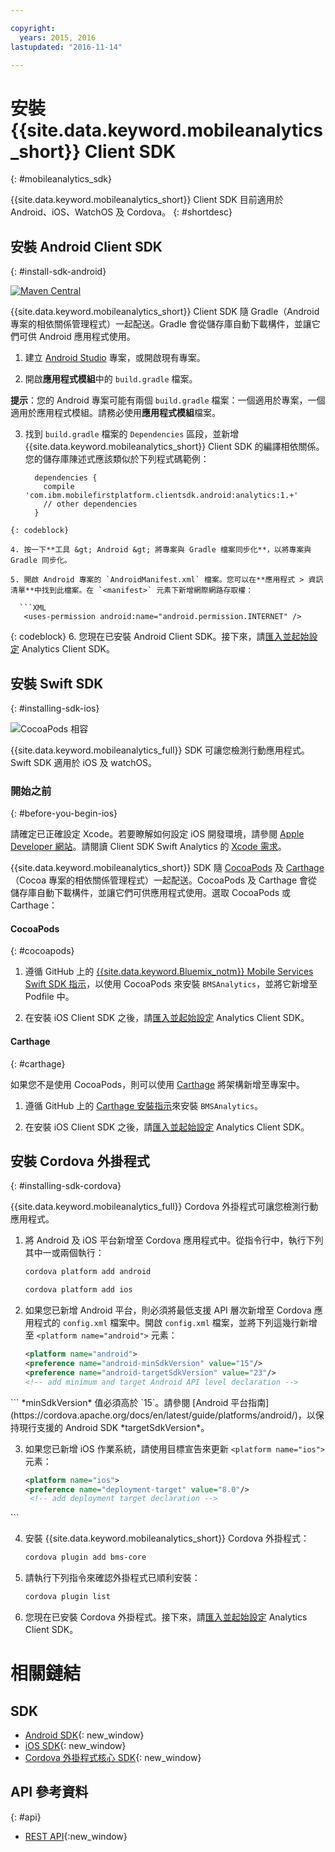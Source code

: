 ```yaml
---

copyright:
  years: 2015, 2016
lastupdated: "2016-11-14"

---
```


# 安裝 {{site.data.keyword.mobileanalytics_short}} Client SDK
{: #mobileanalytics_sdk}

{{site.data.keyword.mobileanalytics_short}}
Client SDK 目前適用於 Android、iOS、WatchOS 及 Cordova。
{: #shortdesc}

## 安裝 Android Client SDK
{: #install-sdk-android}

[![Maven Central](https://maven-badges.herokuapp.com/maven-central/com.ibm.mobilefirstplatform.clientsdk.android/analytics/badge.svg)](https://maven-badges.herokuapp.com/maven-central/com.ibm.mobilefirstplatform.clientsdk.android/analytics)

{{site.data.keyword.mobileanalytics_short}} Client SDK 隨 Gradle（Android 專案的相依關係管理程式）一起配送。Gradle 會從儲存庫自動下載構件，並讓它們可供 Android 應用程式使用。

1. 建立 [Android Studio](http://developer.android.com/sdk/index.html) 專案，或開啟現有專案。

2. 開啟**應用程式模組**中的 `build.gradle` 檔案。

  **提示**：您的 Android 專案可能有兩個 `build.gradle` 檔案：一個適用於專案，一個適用於應用程式模組。請務必使用**應用程式模組**檔案。

3. 找到 `build.gradle` 檔案的 `Dependencies` 區段，並新增 {{site.data.keyword.mobileanalytics_short}} Client SDK 的編譯相依關係。您的儲存庫陳述式應該類似於下列程式碼範例：

	```Gradle
      dependencies {
        compile 'com.ibm.mobilefirstplatform.clientsdk.android:analytics:1.+'
    	// other dependencies  
      }
  ```
  {: codeblock}

4. 按一下**工具 &gt; Android &gt; 將專案與 Gradle 檔案同步化**，以將專案與 Gradle 同步化。

5. 開啟 Android 專案的 `AndroidManifest.xml` 檔案。您可以在**應用程式 > 資訊清單**中找到此檔案。在 `<manifest>` 元素下新增網際網路存取權：

	```XML
	 <uses-permission android:name="android.permission.INTERNET" />
   ```
   {: codeblock}
6. 您現在已安裝 Android Client SDK。接下來，請[匯入並起始設定](sdk.html#initalize-ma-sdk) Analytics Client SDK。   

## 安裝 Swift SDK
{: #installing-sdk-ios}

![CocoaPods 相容](https://img.shields.io/cocoapods/v/BMSAnalytics.svg)

{{site.data.keyword.mobileanalytics_full}} SDK 可讓您檢測行動應用程式。Swift SDK 適用於 iOS 及 watchOS。

### 開始之前
{: #before-you-begin-ios}

請確定已正確設定 Xcode。若要瞭解如何設定 iOS 開發環境，請參閱 [Apple Developer 網站](https://developer.apple.com/support/xcode/)。請閱讀 Client SDK Swift Analytics 的 [Xcode 需求](https://github.com/ibm-bluemix-mobile-services/bms-clientsdk-swift-analytics/tree/development#requirements)。

{{site.data.keyword.mobileanalytics_short}} SDK 隨 [CocoaPods](https://cocoapods.org/) 及 [Carthage](https://github.com/Carthage/Carthage#getting-started)（Cocoa 專案的相依關係管理程式）一起配送。CocoaPods 及 Carthage 會從儲存庫自動下載構件，並讓它們可供應用程式使用。選取 CocoaPods 或 Carthage：

#### CocoaPods
{: #cocoapods}

1. 遵循 GitHub 上的 [{{site.data.keyword.Bluemix_notm}} Mobile Services Swift SDK 指示](https://github.com/ibm-bluemix-mobile-services/bms-clientsdk-swift-analytics/tree/development#cocoapods)，以使用 CocoaPods 來安裝 `BMSAnalytics`，並將它新增至 Podfile 中。 
	
2. 在安裝 iOS Client SDK 之後，請[匯入並起始設定](sdk.html#initalize-ma-sdk) Analytics Client SDK。   

#### Carthage
{: #carthage}

如果您不是使用 CocoaPods，則可以使用 [Carthage](https://github.com/Carthage/Carthage#if-youre-building-for-ios-tvos-or-watchos) 將架構新增至專案中。

1. 遵循 GitHub 上的 [Carthage 安裝指示](https://github.com/ibm-bluemix-mobile-services/bms-clientsdk-swift-analytics/tree/development#carthage)來安裝 `BMSAnalytics`。

2. 在安裝 iOS Client SDK 之後，請[匯入並起始設定](sdk.html#initalize-ma-sdk) Analytics Client SDK。

## 安裝 Cordova 外掛程式
{: #installing-sdk-cordova}

{{site.data.keyword.mobileanalytics_full}} Cordova 外掛程式<!--SDK-->可讓您檢測行動應用程式。 

1. 將 Android 及 iOS 平台新增至 Cordova 應用程式中。從指令行中，執行下列其中一或兩個執行：

	```Bash
	cordova platform add android
	```
	
	```Bash
	cordova platform add ios
	```
	
2. 如果您已新增 Android 平台，則必須將最低支援 API 層次新增至 Cordova 應用程式的 `config.xml` 檔案中。開啟 `config.xml` 檔案，並將下列這幾行新增至 `<platform name="android">` 元素：

	```XML
	<platform name="android">  
  	<preference name="android-minSdkVersion" value="15"/>
  	<preference name="android-targetSdkVersion" value="23"/>
  	<!-- add minimum and target Android API level declaration -->
  </platform>
```
*minSdkVersion* 值必須高於 `15`。請參閱 [Android 平台指南](https://cordova.apache.org/docs/en/latest/guide/platforms/android/)，以保持現行支援的 Android SDK *targetSdkVersion*。

3. 如果您已新增 iOS 作業系統，請使用目標宣告來更新 `<platform name="ios">` 元素：

	```XML
	<platform name="ios">
    <preference name="deployment-target" value="8.0"/>
     <!-- add deployment target declaration -->
  </platform>
```

4. 安裝 {{site.data.keyword.mobileanalytics_short}} Cordova 外掛程式：

 	```Bash
	cordova plugin add bms-core
	```

5. 請執行下列指令來確認外掛程式已順利安裝：
	```Bash
	cordova plugin list
	```
	
6. 您現在已安裝 Cordova 外掛程式。接下來，請[匯入並起始設定](sdk.html#initalize-ma-sdk) Analytics Client SDK。

# 相關鏈結

## SDK
* [Android SDK](https://github.com/ibm-bluemix-mobile-services/bms-clientsdk-android-analytics){: new_window}  
* [iOS SDK](https://github.com/ibm-bluemix-mobile-services/bms-clientsdk-swift-analytics){: new_window}
* [Cordova 外掛程式核心 SDK](https://www.npmjs.com/package/bms-core){: new_window}

## API 參考資料
{: #api}
* [REST API](https://mobile-analytics-dashboard.{DomainName}/analytics-service/){:new_window}

